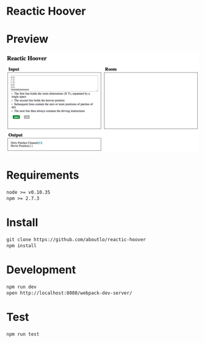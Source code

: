 # Reactic Hoover

# Preview

![Alt Preview](/preview.png)

# Requirements

    node >= v0.10.35
    npm >= 2.7.3

# Install

    git clone https://github.com/aboutlo/reactic-hoover
    npm install

# Development

    npm run dev
    open http://localhost:8080/webpack-dev-server/

# Test

    npm run test

